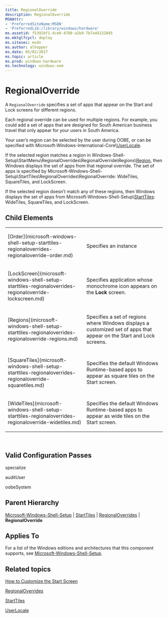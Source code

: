 ```yaml
---
title: RegionalOverride
description: RegionalOverride
MSHAttr:
- 'PreferredSiteName:MSDN'
- 'PreferredLib:/library/windows/hardware'
ms.assetid: f53910f1-4ce0-4780-a1b9-7b7a48132045
ms.mktglfcycl: deploy
ms.sitesec: msdn
ms.author: alhopper
ms.date: 05/02/2017
ms.topic: article
ms.prod: windows-hardware
ms.technology: windows-oem
---
```


# RegionalOverride


A `RegionalOverride` specifies a set of apps that appear on the Start and Lock screens for different regions.

Each regional override can be used for multiple regions. For example, you could add a set of apps that are designed for South American business travel that only appear for your users in South America.

Your user’s region can be selected by the user during OOBE, or can be specified with Microsoft-Windows-International-Core\\[UserLocale](microsoft-windows-international-core-userlocale.md).

If the selected region matches a region in Windows-Shell-Setup\\StartMenu\\RegionalOverrides\\RegionalOverride\\Regions\\[Region](microsoft-windows-shell-setup-starttiles-regionaloverrides-regionaloverride-regions-region.md), then Windows displays the set of apps from that regional override. The set of apps is specified by Microsoft-Windows-Shell-Setup\\StartTiles\\RegionalOverrides\\RegionalOverride: WideTiles, SquareTiles, and LockScreen.

If the selected region doesn’t match any of these regions, then Windows displays the set of apps from Microsoft-Windows-Shell-Setup\\[StartTiles](microsoft-windows-shell-setup-starttiles.md): WideTiles, SquareTiles, and LockScreen.

## Child Elements


<table>
<colgroup>
<col width="50%" />
<col width="50%" />
</colgroup>
<tbody>
<tr class="odd">
<td><p>[Order](microsoft-windows-shell-setup-starttiles-regionaloverrides-regionaloverride-order.md)</p></td>
<td><p>Specifies an instance</p></td>
</tr>
<tr class="even">
<td><p>[LockScreen](microsoft-windows-shell-setup-starttiles-regionaloverrides-regionaloverride-lockscreen.md)</p></td>
<td><p>Specifies application whose monochrome icon appears on the <strong>Lock</strong> screen.</p></td>
</tr>
<tr class="odd">
<td><p>[Regions](microsoft-windows-shell-setup-starttiles-regionaloverrides-regionaloverride-regions.md)</p></td>
<td><p>Specifies a set of regions where Windows displays a customized set of apps that appear on the Start and Lock screens.</p></td>
</tr>
<tr class="even">
<td><p>[SquareTiles](microsoft-windows-shell-setup-starttiles-regionaloverrides-regionaloverride-squaretiles.md)</p></td>
<td><p>Specifies the default Windows Runtime-based apps to appear as square tiles on the Start screen.</p></td>
</tr>
<tr class="odd">
<td><p>[WideTiles](microsoft-windows-shell-setup-starttiles-regionaloverrides-regionaloverride-widetiles.md)</p></td>
<td><p>Specifies the default Windows Runtime-based apps to appear as wide tiles on the Start screen.</p></td>
</tr>
</tbody>
</table>

 

## Valid Configuration Passes


specialize

auditUser

oobeSystem

## Parent Hierarchy


[Microsoft-Windows-Shell-Setup](microsoft-windows-shell-setup.md) | [StartTiles](microsoft-windows-shell-setup-starttiles.md) | [RegionalOverrides](microsoft-windows-shell-setup-starttiles-regionaloverrides.md) | **RegionalOverride**

## Applies To


For a list of the Windows editions and architectures that this component supports, see [Microsoft-Windows-Shell-Setup](microsoft-windows-shell-setup.md).

## Related topics


[How to Customize the Start Screen](http://go.microsoft.com/fwlink/?LinkId=254187)

[RegionalOverrides](microsoft-windows-shell-setup-starttiles-regionaloverrides.md)

[StartTiles](microsoft-windows-shell-setup-starttiles.md)

[UserLocale](microsoft-windows-international-core-userlocale.md)

 

 







